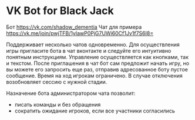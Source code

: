 # VK Bot for Black Jack

Бот https://vk.com/shadow_dementia
Чат для примера https://vk.me/join/pwjTFB/1ylawP0PjG7UWi60Cf1Jv1f7S6I8=

Поддерживает несколько чатов одновременно.
Для осуществления игры пригласите бота в чат вконтакте и следуйте его интуитивно понятным инструкциям.
Управление осуществляется как кнопками, так и текстом.
После приглашения в чат бот сам предложит начать игру, но вы можете его запросить еще раз, отправив адресованное боту пустое сообщение.
Время на ход игрокам ограничено. В случае отключения возобновляет сессию с нужной стадии.

Назначение бота администратором чата позволит:
- писать команды и без обращения
- сократить ожидание игроков, если все участники согласились
